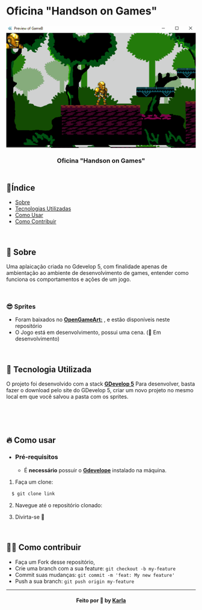 # Oficina "Handson on Games"
<h3 align="center">
   <img alt="leia comigo" title="#logo" src="https://github.com/karlacorrea/aulaogdevelop/blob/main/GAME%20B/sprites/01%20gameB.gif">
   <br><br>
   <b>Oficina "Handson on Games"</b>  
<b> </b>
   <br><br>
 
 <p align="center">
  
  </a>
 </p>
</h3>

## 🔖Índice

- [Sobre](#sobre)
- [Tecnologias Utilizadas](#tecnologias-utilizadas)
- [Como Usar](#como-usar)
- [Como Contribuir](#como-contribuir)

<br>

<a id="sobre"></a>
## 🧐 Sobre

Uma aplaicação criada no Gdevelop 5, com finalidade apenas de ambientação ao ambiente de desenvolvimento de games, entender como funciona os comportamentos e ações de um jogo.



<br>

### 😎 Sprites

- Foram baixados no **[OpenGameArt:](https://opengameart.org/)** ,  e estão disponíveis neste repositório
- O Jogo está em desenvolvimento, possui uma cena. (🚧 Em desenvolvimento)

<br>

<a id="tecnologias-utilizadas"></a>
## 🚀 Tecnologia Utilizada

O projeto foi desenvolvido com a stack **[GDevelop 5](https://gdevelop-app.com/)**
Para desenvolver, basta fazer o download pelo site do GDevelop 5, criar um novo projeto no mesmo local em que você salvou a pasta com os sprites.


<br>


<br>

<br>

<a id="como-usar"></a>
## 🔥 Como usar

- ### **Pré-requisitos**
  - É **necessário** possuir o **[Gdevelope](https://gdevelop-app.com/)** instalado na máquina.
  
  

1. Faça um clone:

```sh
  $ git clone link
```

2. Navegue até o repositório clonado:



3. Divirta-se 🎉



<br>

<a id="como-contribuir"></a>
## 💪🏻 Como contribuir

- Faça um Fork desse repositório,
- Crie uma branch com a sua feature: `git checkout -b my-feature`
- Commit suas mudanças: `git commit -m 'feat: My new feature'`
- Push a sua branch: `git push origin my-feature`

---

<h4 align="center">
    Feito por 🧡 by <a href="https://www.linkedin.com/in/karlacorr%C3%AAa/" target="_blank">Karla</a>
</h4>

